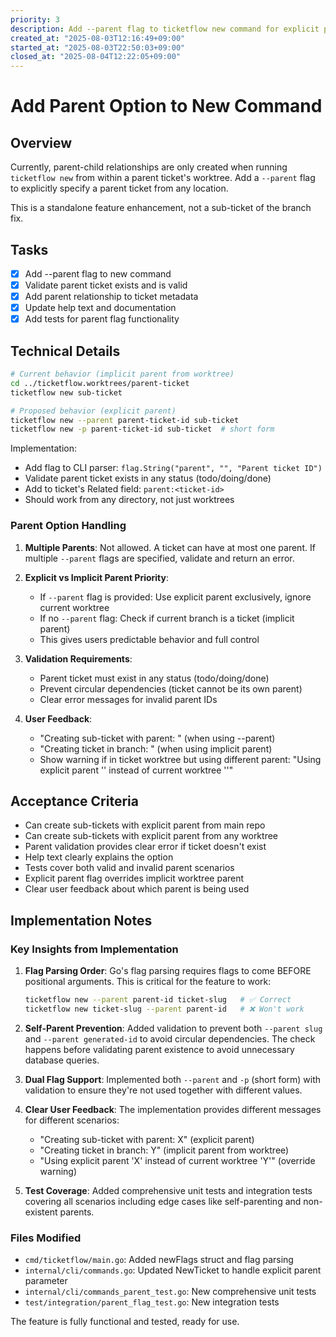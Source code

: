 ```yaml
---
priority: 3
description: Add --parent flag to ticketflow new command for explicit parent relationships
created_at: "2025-08-03T12:16:49+09:00"
started_at: "2025-08-03T22:50:03+09:00"
closed_at: "2025-08-04T12:22:05+09:00"
---
```


# Add Parent Option to New Command

## Overview
Currently, parent-child relationships are only created when running `ticketflow new` from within a parent ticket's worktree. Add a `--parent` flag to explicitly specify a parent ticket from any location.

This is a standalone feature enhancement, not a sub-ticket of the branch fix.

## Tasks
- [x] Add --parent flag to new command
- [x] Validate parent ticket exists and is valid
- [x] Add parent relationship to ticket metadata
- [x] Update help text and documentation
- [x] Add tests for parent flag functionality

## Technical Details
```bash
# Current behavior (implicit parent from worktree)
cd ../ticketflow.worktrees/parent-ticket
ticketflow new sub-ticket

# Proposed behavior (explicit parent)
ticketflow new --parent parent-ticket-id sub-ticket
ticketflow new -p parent-ticket-id sub-ticket  # short form
```

Implementation:
- Add flag to CLI parser: `flag.String("parent", "", "Parent ticket ID")`
- Validate parent ticket exists in any status (todo/doing/done)
- Add to ticket's Related field: `parent:<ticket-id>`
- Should work from any directory, not just worktrees

### Parent Option Handling
1. **Multiple Parents**: Not allowed. A ticket can have at most one parent. If multiple `--parent` flags are specified, validate and return an error.
2. **Explicit vs Implicit Parent Priority**:
   - If `--parent` flag is provided: Use explicit parent exclusively, ignore current worktree
   - If no `--parent` flag: Check if current branch is a ticket (implicit parent)
   - This gives users predictable behavior and full control

3. **Validation Requirements**:
   - Parent ticket must exist in any status (todo/doing/done)
   - Prevent circular dependencies (ticket cannot be its own parent)
   - Clear error messages for invalid parent IDs

4. **User Feedback**:
   - "Creating sub-ticket with parent: <explicit-parent-id>" (when using --parent)
   - "Creating ticket in branch: <current-branch>" (when using implicit parent)
   - Show warning if in ticket worktree but using different parent: "Using explicit parent '<parent-id>' instead of current worktree '<current-ticket>'"

## Acceptance Criteria
- Can create sub-tickets with explicit parent from main repo
- Can create sub-tickets with explicit parent from any worktree
- Parent validation provides clear error if ticket doesn't exist
- Help text clearly explains the option
- Tests cover both valid and invalid parent scenarios
- Explicit parent flag overrides implicit worktree parent
- Clear user feedback about which parent is being used

## Implementation Notes

### Key Insights from Implementation

1. **Flag Parsing Order**: Go's flag parsing requires flags to come BEFORE positional arguments. This is critical for the feature to work:
   ```bash
   ticketflow new --parent parent-id ticket-slug   # ✅ Correct
   ticketflow new ticket-slug --parent parent-id   # ❌ Won't work
   ```

2. **Self-Parent Prevention**: Added validation to prevent both `--parent slug` and `--parent generated-id` to avoid circular dependencies. The check happens before validating parent existence to avoid unnecessary database queries.

3. **Dual Flag Support**: Implemented both `--parent` and `-p` (short form) with validation to ensure they're not used together with different values.

4. **Clear User Feedback**: The implementation provides different messages for different scenarios:
   - "Creating sub-ticket with parent: X" (explicit parent)
   - "Creating ticket in branch: Y" (implicit parent from worktree)
   - "Using explicit parent 'X' instead of current worktree 'Y'" (override warning)

5. **Test Coverage**: Added comprehensive unit tests and integration tests covering all scenarios including edge cases like self-parenting and non-existent parents.

### Files Modified
- `cmd/ticketflow/main.go`: Added newFlags struct and flag parsing
- `internal/cli/commands.go`: Updated NewTicket to handle explicit parent parameter
- `internal/cli/commands_parent_test.go`: New comprehensive unit tests
- `test/integration/parent_flag_test.go`: New integration tests

The feature is fully functional and tested, ready for use.

